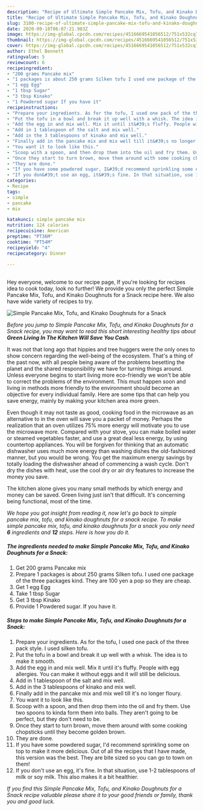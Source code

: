 ```yaml
---
description: "Recipe of Ultimate Simple Pancake Mix, Tofu, and Kinako Doughnuts for a Snack"
title: "Recipe of Ultimate Simple Pancake Mix, Tofu, and Kinako Doughnuts for a Snack"
slug: 3100-recipe-of-ultimate-simple-pancake-mix-tofu-and-kinako-doughnuts-for-a-snack
date: 2020-09-18T06:07:21.983Z
image: https://img-global.cpcdn.com/recipes/4516669541056512/751x532cq70/simple-pancake-mix-tofu-and-kinako-doughnuts-for-a-snack-recipe-main-photo.jpg
thumbnail: https://img-global.cpcdn.com/recipes/4516669541056512/751x532cq70/simple-pancake-mix-tofu-and-kinako-doughnuts-for-a-snack-recipe-main-photo.jpg
cover: https://img-global.cpcdn.com/recipes/4516669541056512/751x532cq70/simple-pancake-mix-tofu-and-kinako-doughnuts-for-a-snack-recipe-main-photo.jpg
author: Ethel Bennett
ratingvalue: 5
reviewcount: 6
recipeingredient:
- "200 grams Pancake mix"
- "1 packages is about 250 grams Silken tofu I used one package of the three packages kind They are 100 yen a pop so they are cheap"
- "1 egg Egg"
- "1 tbsp Sugar"
- "3 tbsp Kinako"
- "1 Powdered sugar If you have it"
recipeinstructions:
- "Prepare your ingredients. As for the tofu, I used one pack of the three pack style. I used silken tofu."
- "Put the tofu in a bowl and break it up well with a whisk. The idea is to make it smooth."
- "Add the egg in and mix well. Mix it until it&#39;s fluffy. People with egg allergies. You can make it without eggs and it will still be delicious."
- "Add in 1 tablespoon of the salt and mix well."
- "Add in the 3 tablespoons of kinako and mix well."
- "Finally add in the pancake mix and mix well till it&#39;s no longer floury."
- "You want it to look like this."
- "Scoop with a spoon, and then drop them into the oil and fry them. Use two spoons to kinda form them into balls. They aren&#39;t going to be perfect, but they don&#39;t need to be."
- "Once they start to turn brown, move them around with some cooking chopsticks until they become golden brown."
- "They are done."
- "If you have some powdered sugar, I&#39;d recommend sprinkling some on top to make it more delicious. Out of all the recipes that I have made, this version was the best. They are bite sized so you can go to town on them!"
- "If you don&#39;t use an egg, it&#39;s fine. In that situation, use 1-2 tablespoons of milk or soy milk. This also makes it a bit healthier."
categories:
- Recipe
tags:
- simple
- pancake
- mix

katakunci: simple pancake mix 
nutrition: 124 calories
recipecuisine: American
preptime: "PT36M"
cooktime: "PT54M"
recipeyield: "4"
recipecategory: Dinner

---
```

<br>
Hey everyone, welcome to our recipe page, If you're looking for recipes idea to cook today, look no further! We provide you only the perfect Simple Pancake Mix, Tofu, and Kinako Doughnuts for a Snack recipe here. We also have wide variety of recipes to try.
<br>


![Simple Pancake Mix, Tofu, and Kinako Doughnuts for a Snack](https://img-global.cpcdn.com/recipes/4516669541056512/751x532cq70/simple-pancake-mix-tofu-and-kinako-doughnuts-for-a-snack-recipe-main-photo.jpg)

<i>Before you jump to Simple Pancake Mix, Tofu, and Kinako Doughnuts for a Snack recipe, you may want to read this short interesting healthy tips about 
<strong>Green Living In The Kitchen Will Save You Cash</strong>.</i>
</br>

It was not that long ago that hippies and tree huggers were the only ones to show concern regarding the well-being of the ecosystem. That's a thing of the past now, with all people being aware of the problems besetting the planet and the shared responsibility we have for turning things around. Unless everyone begins to start living more eco-friendly we won't be able to correct the problems of the environment. This must happen soon and living in methods more friendly to the environment should become an objective for every individual family. Here are some tips that can help you save energy, mainly by making your kitchen area more green.

Even though it may not taste as good, cooking food in the microwave as an alternative to in the oven will save you a packet of money. Perhaps the realization that an oven utilizes 75% more energy will motivate you to use the microwave more. Compared with your stove, you can make boiled water or steamed vegetables faster, and use a great deal less energy, by using countertop appliances. You will be forgiven for thinking that an automatic dishwasher uses much more energy than washing dishes the old-fashioned manner, but you would be wrong. You get the maximum energy savings by totally loading the dishwasher ahead of commencing a wash cycle. Don't dry the dishes with heat, use the cool dry or air dry features to increase the money you save.

The kitchen alone gives you many small methods by which energy and money can be saved. Green living just isn't that difficult. It's concerning being functional, most of the time.


<i>We hope you got insight from reading it, now let's go back to simple pancake mix, tofu, and kinako doughnuts for a snack recipe. To make simple pancake mix, tofu, and kinako doughnuts for a snack you only need <strong>6</strong> ingredients and <strong>12</strong> steps. Here is how you do it.
</i>

##### The ingredients needed to make Simple Pancake Mix, Tofu, and Kinako Doughnuts for a Snack:

1. Get 200 grams Pancake mix
1. Prepare 1 packages is about 250 grams Silken tofu. I used one package of the three packages kind. They are 100 yen a pop so they are cheap.
1. Get 1 egg Egg
1. Take 1 tbsp Sugar
1. Get 3 tbsp Kinako
1. Provide 1 Powdered sugar. If you have it.


##### Steps to make Simple Pancake Mix, Tofu, and Kinako Doughnuts for a Snack:

1. Prepare your ingredients. As for the tofu, I used one pack of the three pack style. I used silken tofu.
1. Put the tofu in a bowl and break it up well with a whisk. The idea is to make it smooth.
1. Add the egg in and mix well. Mix it until it&#39;s fluffy. People with egg allergies. You can make it without eggs and it will still be delicious.
1. Add in 1 tablespoon of the salt and mix well.
1. Add in the 3 tablespoons of kinako and mix well.
1. Finally add in the pancake mix and mix well till it&#39;s no longer floury.
1. You want it to look like this.
1. Scoop with a spoon, and then drop them into the oil and fry them. Use two spoons to kinda form them into balls. They aren&#39;t going to be perfect, but they don&#39;t need to be.
1. Once they start to turn brown, move them around with some cooking chopsticks until they become golden brown.
1. They are done.
1. If you have some powdered sugar, I&#39;d recommend sprinkling some on top to make it more delicious. Out of all the recipes that I have made, this version was the best. They are bite sized so you can go to town on them!
1. If you don&#39;t use an egg, it&#39;s fine. In that situation, use 1-2 tablespoons of milk or soy milk. This also makes it a bit healthier.


<i>If you find this Simple Pancake Mix, Tofu, and Kinako Doughnuts for a Snack recipe valuable please share it to your good friends or family, thank you and good luck.</i>
